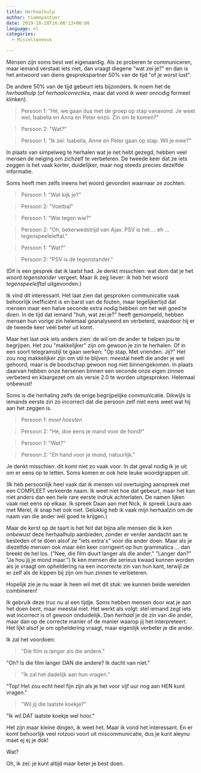 ```yaml
---
title: Herhaalhulp
author: tiamopastoor
date: 2019-10-28T16:00:13+00:00
language: nl
categories:
  - Miscellaneous

---
```

Mensen zijn soms best wel eigenaardig. Als ze proberen te communiceren, maar iemand verstaat iets niet, dan vraagt diegene "wat zei je?" en dan is het antwoord van diens gesprekspartner 50% van de tijd "of je worst lust".

De andere 50% van de tijd gebeurt iets bijzonders. Ik noem het de _herhaalhulp_ (of _herhaalcorrecties_, maar dat vond ik weer onnodig formeel klinken).

> Persoon 1: "Hé, we gaan dus met de groep op stap vanavond. Je weet wel, Isabella en Anna en Peter enzo. Zin om te komen?"

> Persoon 2: "Wat?"

> Persoon 1: "Ik zei: Isabella, Anne en Peter gaan op stap. Wil je mee?"

In plaats van simpelweg te herhalen wat je net hebt gezegd, hebben veel mensen de neiging om zichzelf te verbeteren. De tweede keer dat ze iets zeggen is het vaak korter, duidelijker, maar nog steeds precies dezelfde informatie.

Soms heeft men zelfs ineens het woord gevonden waarnaar ze zochten:


> Persoon 1: "Wat kijk je?"

> Persoon 2: "Voetbal"

> Persoon 1: "Wie tegen wie?"

> Persoon 2: "Oh, bekerwedstrijd van Ajax. PSV is het ... eh ... tegenspeeleleftal."

> Persoon 1: "Wat?"

> Persoon 2: "PSV is de tegenstander."

(Dit is een gesprek dat ik laatst had. Je denkt misschien: wat dom dat je het woord _tegenstander_ vergeet. Maar ik zeg liever: ik heb het woord _tegenspeelelftal_ uitgevonden.)

Ik vind dit interessant. Het laat zien dat gesproken communicatie vaak behoorlijk inefficiënt is en barst van de fouten, maar tegelijkertijd dat mensen maar een halve seconde extra nodig hebben om het wél goed te doen. In de tijd dat iemand "huh, wat zei je?" heeft gemompeld, hebben mensen hun vorige zin helemaal geanalyseerd en verbeterd, waardoor hij er de tweede keer véél beter uit komt.

Maar het laat ook iets anders zien: de wil om de ander te helpen jou te begrjipen. Het zou "makkelijker" zijn om gewoon je zin te herhalen. Of in een soort telegramstijl te gaan werken: "Op stap. Met vrienden. Jij?" Het zou nog makkelijker zijn om stil te blijven: meestal heeft die ander je wel gehoord, maar is de boodschap gewoon nog niet binnengekomen. In plaats daarvan hebben onze hersenen binnen een seconde onze eigen zinnen verbeterd en klaargezet om als versie 2.0 te worden uitgesproken. Helemaal onbewust!

Soms is die herhaling zelfs de enige begrijpelijke communicatie. Dikwijls is iemands eerste zin zó incorrect dat die persoon zelf niet eens weet wat hij aan het zeggen is.

> Persoon 1: *moet hoesten*

> Persoon 2: "Hé, doe eens je mand voor de hond!"

> Persoon 1: "Wat?"

> Persoon 2: "Eh hand voor je mond, natuurlijk."

Je denkt misschien: dit komt niet zo vaak voor. In dat geval nodig ik je uit om er eens op te letten. Soms komen er ook hele leuke woordgrappen uit.

(Ik heb persoonlijk heel vaak dat ik mensen vol overtuiging aanspreek met een COMPLEET verkeerde naam. Ik weet niet hoe dat gebeurt, maar het kan niet anders dan een hele rare eerste indruk achterlaten. De namen lijken vaak niet eens op elkaar. Ik spreek Daan aan met Nick, ik spreek Laura aan met Merel, ik snap het ook niet. Gelukkig heb ik vaak mijn herhaalzin om de naam van die ander wél goed te krijgen.)

Maar de kerst op de taart is het feit dat bijna alle mensen die ik ken _onbewust_ deze herhaalhulp aanbieden, zonder er verder aandacht aan te besteden of te doen alsof ze "iets extra's" voor die ander doen. Maar als je diezelfde mensen ook maar één keer corrigeert op hun grammatica ... dan breekt de hel los. ("Nee, die film duurt langer als die ander." "Langer dan?" "Ja hou jij je mond maar.") Ik ken mensen die serieus kwaad kunnen worden als je vraagt om opheldering na een incorrecte zin van hun kant, terwijl ze er zelf als de kippen bij zijn om hun zinnen te verbeteren.

Hopelijk zie je nu waar ik heen wil met dit stuk: we kunnen beide werelden combineren!

Ik gebruik deze truc nu al een tijdje. Soms hebben mensen door wat je aan het doen bent, maar meestal niet. Het werkt als volgt: stel iemand zegt iets wat incorrect is of gewoon onduidelijk. Dan _herhaal_ je de zin van die ander, maar dan op de correcte manier of de manier waarop jij het interpreteert. Het lijkt alsof je om opheldering vraagt, maar eigenlijk verbeter je die ander.

Ik zal het voordoen:

> "Die film is langer als die andere."

 "Oh? Is die film langer DAN die andere? Ik dacht van niet."

 

> "Ik zal het dadelijk aan hun vragen."

 "Top! Het zou echt heel fijn zijn als je het voor vijf uur nog aan HEN kunt vragen."

 

> "Wil jij die laatste koekje?"

 "Ik wil DAT laatste koekje wel hoor."

 

Het zijn maar kleine dingen, ik weet het. Maar ik vond het interessant. En er komt behoorlijk veel rotzooi voort uit miscommunicatie, dus je kunt aleynu maet ej ej je dok!

Wat?

Oh, ik zei: je kunt altijd maar beter je best doen.
